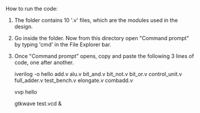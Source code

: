 How to run the code:

1) The folder contains 10 '.v' files, which are the modules used in the design.
2) Go inside the folder. Now from this directory open "Command prompt" by typing 'cmd' in the File Explorer bar.
3) Once "Command prompt" opens, copy and paste the following 3 lines of code, one after another.

	iverilog -o hello add.v alu.v bit_and.v bit_not.v bit_or.v control_unit.v full_adder.v test_bench.v elongate.v combadd.v
	
	vvp hello

	gtkwave test.vcd &
